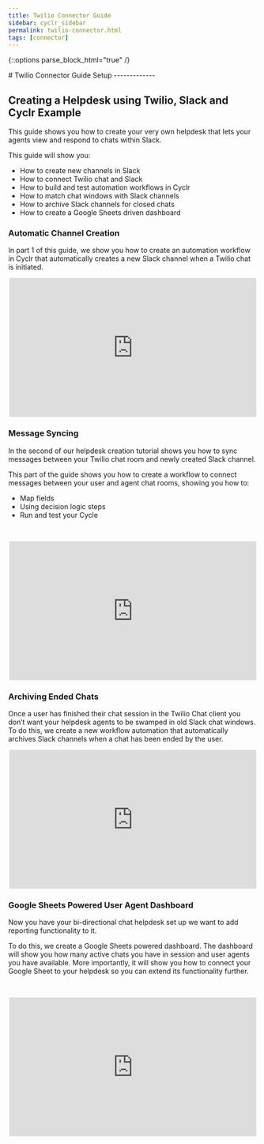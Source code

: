 ```yaml
---
title: Twilio Connector Guide
sidebar: cyclr_sidebar
permalink: twilio-connector.html
tags: [connector]
---
```

{::options parse_block_html="true" /}
<section class="card py-5 my-5">
# Twilio Connector Guide Setup
-------------

<h2>Creating a Helpdesk using Twilio, Slack and Cyclr Example</h2><p>This guide shows you how to create your very own helpdesk that lets your agents view and respond to chats within Slack.</p><p>This guide will show you:</p><ul><li>How to create new channels in Slack</li><li>How to connect Twilio chat and Slack</li><li>How to build and test automation workflows in Cyclr</li><li>How to match chat windows with Slack channels</li><li>How to archive Slack channels for closed chats</li><li>How to create a Google Sheets driven dashboard</li></ul><h3>Automatic Channel Creation</h3><p>In part 1 of this guide, we show you how to create an automation workflow in Cyclr that automatically creates a new Slack channel when a Twilio chat is initiated.</p><p></p><center><iframe width="500" height="281" src="https://www.youtube.com/embed/Ytj2Xx6a-8Q?feature=oembed" frameborder="0" gesture="media" allowfullscreen=""></iframe></center><p></p>


<h3>Message Syncing</h3><p>In the second of our helpdesk creation tutorial shows you how to sync messages between your Twilio chat room and newly created Slack channel.</p><p>This part of the guide shows you how to create a workflow to connect messages between your user and agent chat rooms, showing you how to:</p><ul><li>Map fields</li><li>Using decision logic steps</li><li>Run and test your Cycle</li></ul><p>&nbsp;</p><p></p><center><iframe width="500" height="281" src="https://www.youtube.com/embed/cXh0891WevQ?feature=oembed" frameborder="0" gesture="media" allowfullscreen=""></iframe></center><p></p>



<h3>Archiving Ended Chats</h3><p>Once a user has finished their chat session in the Twilio Chat client you don’t want your helpdesk agents to be swamped in old Slack chat windows. To do this, we create a new workflow automation that automatically archives Slack channels when a chat has been ended by the user.</p><p></p><center><iframe width="500" height="281" src="https://www.youtube.com/embed/osMOxvJqeFQ?feature=oembed" frameborder="0" gesture="media" allowfullscreen=""></iframe></center><p></p>


<h3>Google Sheets Powered User Agent Dashboard</h3><p>Now you have your bi-directional chat helpdesk set up we want to add reporting functionality to it.</p><p>To do this, we create a Google Sheets powered dashboard. The dashboard will show you how many active chats you have in session and user agents you have available. More importantly, it will show you how to connect your Google Sheet to your helpdesk so you can extend its functionality further.</p><p>&nbsp;</p><p></p><center><iframe width="500" height="281" src="https://www.youtube.com/embed/ZvpOAm9IY3w?feature=oembed" frameborder="0" gesture="media" allowfullscreen=""></iframe><p></p><p>&nbsp;</p><p>&nbsp;</p><p></p></center>

</section>
